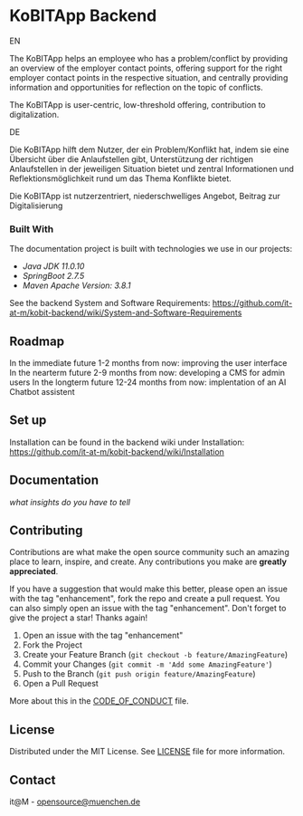 # KoBITApp Backend

EN

The KoBITApp helps an employee who has a problem/conflict by providing an overview of the employer contact points, offering support for the right employer contact points in the respective situation, and centrally providing information and opportunities for reflection on the topic of conflicts.

The KoBITApp is user-centric, low-threshold offering, contribution to digitalization.

DE

Die KoBITApp hilft dem Nutzer, der ein Problem/Konflikt hat, indem sie eine Übersicht über die Anlaufstellen gibt, Unterstützung der richtigen Anlaufstellen in der jeweiligen Situation bietet und zentral Informationen und Reflektionsmöglichkeit rund um das Thema Konflikte bietet.

Die KoBITApp ist nutzerzentriert, niederschwelliges Angebot, Beitrag zur Digitalisierung

### Built With

The documentation project is built with technologies we use in our projects:

* *Java JDK  11.0.10*
* *SpringBoot 2.7.5*
* *Maven Apache Version: 3.8.1*

See the backend System and Software Requirements: https://github.com/it-at-m/kobit-backend/wiki/System-and-Software-Requirements

## Roadmap

In the immediate future 1-2 months from now: improving the user interface
In the nearterm future 2-9 months from now: developing a CMS for admin users
In the longterm future 12-24 months from now: implentation of an AI Chatbot assistent

## Set up
Installation can be found in the backend wiki under Installation: https://github.com/it-at-m/kobit-backend/wiki/Installation

## Documentation
*what insights do you have to tell*

## Contributing

Contributions are what make the open source community such an amazing place to learn, inspire, and create. Any contributions you make are **greatly appreciated**.

If you have a suggestion that would make this better, please open an issue with the tag "enhancement", fork the repo and create a pull request. You can also simply open an issue with the tag "enhancement".
Don't forget to give the project a star! Thanks again!

1. Open an issue with the tag "enhancement"
2. Fork the Project
3. Create your Feature Branch (`git checkout -b feature/AmazingFeature`)
4. Commit your Changes (`git commit -m 'Add some AmazingFeature'`)
5. Push to the Branch (`git push origin feature/AmazingFeature`)
6. Open a Pull Request

More about this in the [CODE_OF_CONDUCT](/CODE_OF_CONDUCT.md) file.


## License

Distributed under the MIT License. See [LICENSE](LICENSE) file for more information.


## Contact

it@M - opensource@muenchen.de
